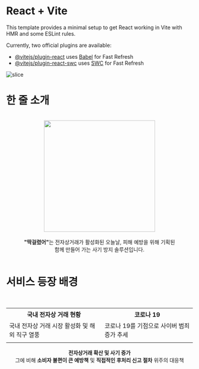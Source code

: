 # React + Vite

This template provides a minimal setup to get React working in Vite with HMR and some ESLint rules.

Currently, two official plugins are available:

- [@vitejs/plugin-react](https://github.com/vitejs/vite-plugin-react/blob/main/packages/plugin-react/README.md) uses [Babel](https://babeljs.io/) for Fast Refresh
- [@vitejs/plugin-react-swc](https://github.com/vitejs/vite-plugin-react-swc) uses [SWC](https://swc.rs/) for Fast Refresh


![slice](https://capsule-render.vercel.app/api?type=slice&color=auto&height=200&text=딱%20걸렸어🚨&fontAlign=75&rotate=13&fontAlignY=25&descAlign=70&descAlignY=50)
<br>
# 한 줄 소개
<br>
<div align="center">
<img src= "https://github.com/user-attachments/assets/28f1c6af-f31c-4887-986c-7dc2ea2b562f" width="300" height="300"/>
<br>
<br>
<strong>"딱걸렸어"</strong>는 전자상거래가 활성화된 오늘날, 피해 예방을 위해 기획된 
<br>
함께 만들어 가는 사기 방지 솔루션입니다.
</div>
<br>

# 서비스 등장 배경
<br>
<div align="center">
  <table>
  <tr>
    <th>국내 전자상 거래 현황</th>
    <th>코로나 19</th>
  </tr>
  <tr>
    <td>국내 전자상 거래 시장 활성화 및 해외 직구 열풍</td>
    <td>코로나 19를 기점으로 사이버 범죄 증가 추세</td>
  </tr>
  <tr>
    <td></td>
    <td></td>
  </tr>
</table>
<strong>전자상거래 확산 및 사기 증가</strong>
<br>
그에 비해 <strong>소비자 불편이 큰 예방책</strong> 및 <strong>직접적인 후처리 신고 절차</strong> 위주의 대응책
</div>
<br>
